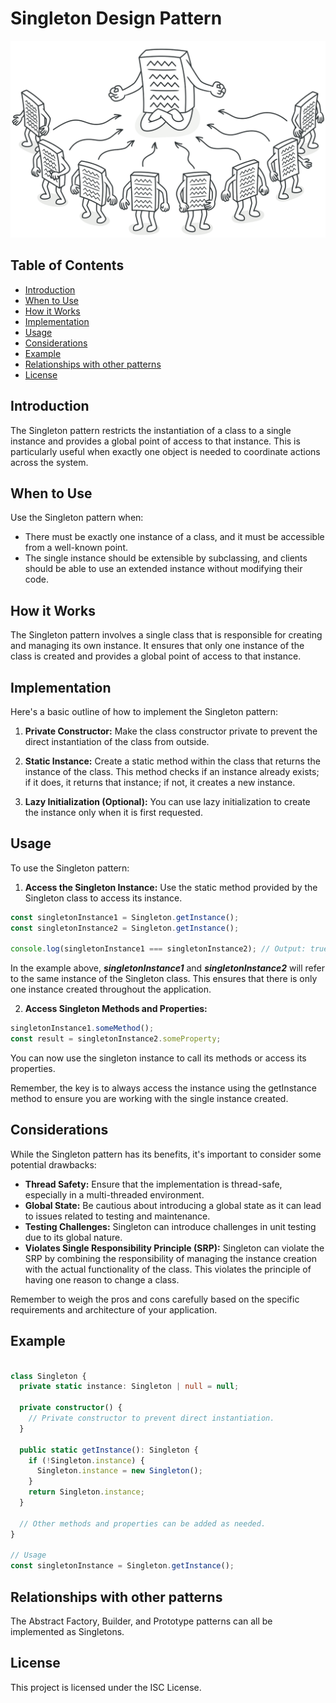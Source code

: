 # Singleton Design Pattern

![Singleton](singleton_image.png)

## Table of Contents

- [Introduction](#introduction)
- [When to Use](#when-to-use)
- [How it Works](#how-it-works)
- [Implementation](#implementation)
- [Usage](#usage)
- [Considerations](#considerations)
- [Example](#example)
- [Relationships with other patterns](#relationships-with-other-patterns)
- [License](#license)

## Introduction

The Singleton pattern restricts the instantiation of a class to a single instance and provides a global point of access to that instance. This is particularly useful when exactly one object is needed to coordinate actions across the system.

## When to Use

Use the Singleton pattern when:

- There must be exactly one instance of a class, and it must be accessible from a well-known point.
- The single instance should be extensible by subclassing, and clients should be able to use an extended instance without modifying their code.

## How it Works

The Singleton pattern involves a single class that is responsible for creating and managing its own instance. It ensures that only one instance of the class is created and provides a global point of access to that instance.

## Implementation

Here's a basic outline of how to implement the Singleton pattern:

1. **Private Constructor:** Make the class constructor private to prevent the direct instantiation of the class from outside.

2. **Static Instance:** Create a static method within the class that returns the instance of the class. This method checks if an instance already exists; if it does, it returns that instance; if not, it creates a new instance.

3. **Lazy Initialization (Optional):** You can use lazy initialization to create the instance only when it is first requested.

## Usage

To use the Singleton pattern:

1. **Access the Singleton Instance:** Use the static method provided by the Singleton class to access its instance.

```typescript
const singletonInstance1 = Singleton.getInstance();
const singletonInstance2 = Singleton.getInstance();

console.log(singletonInstance1 === singletonInstance2); // Output: true
```

In the example above, ***singletonInstance1*** and ***singletonInstance2*** will refer to the same instance of the Singleton class. This ensures that there is only one instance created throughout the application.

2. **Access Singleton Methods and Properties:**

```typescript
singletonInstance1.someMethod();
const result = singletonInstance2.someProperty;
```

You can now use the singleton instance to call its methods or access its properties.

Remember, the key is to always access the instance using the getInstance method to ensure you are working with the single instance created.

## Considerations

While the Singleton pattern has its benefits, it's important to consider some potential drawbacks:

- **Thread Safety:** Ensure that the implementation is thread-safe, especially in a multi-threaded environment.
- **Global State:** Be cautious about introducing a global state as it can lead to issues related to testing and maintenance.
- **Testing Challenges:** Singleton can introduce challenges in unit testing due to its global nature.
- **Violates Single Responsibility Principle (SRP):** Singleton can violate the SRP by combining the responsibility of managing the instance creation with the actual functionality of the class. This violates the principle of having one reason to change a class.

Remember to weigh the pros and cons carefully based on the specific requirements and architecture of your application.

## Example

```typescript

class Singleton {
  private static instance: Singleton | null = null;

  private constructor() {
    // Private constructor to prevent direct instantiation.
  }

  public static getInstance(): Singleton {
    if (!Singleton.instance) {
      Singleton.instance = new Singleton();
    }
    return Singleton.instance;
  }

  // Other methods and properties can be added as needed.
}

// Usage
const singletonInstance = Singleton.getInstance();
```

## Relationships with other patterns

The Abstract Factory, Builder, and Prototype patterns can all be implemented as Singletons.

## License

This project is licensed under the ISC License.
